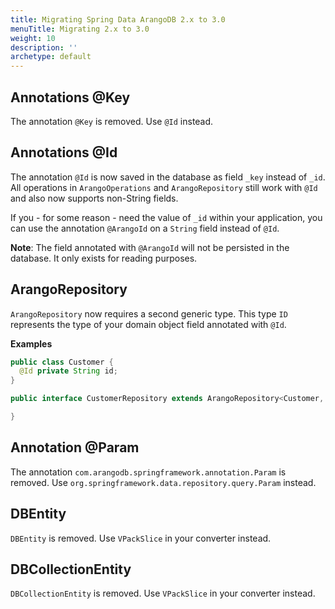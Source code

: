 ```yaml
---
title: Migrating Spring Data ArangoDB 2.x to 3.0
menuTitle: Migrating 2.x to 3.0
weight: 10
description: ''
archetype: default
---
```

## Annotations @Key

The annotation `@Key` is removed. Use `@Id` instead.

## Annotations @Id

The annotation `@Id` is now saved in the database as field `_key` instead of `_id`. All operations in `ArangoOperations` and `ArangoRepository` still work with `@Id` and also now supports non-String fields.

If you - for some reason - need the value of `_id` within your application, you can use the annotation `@ArangoId` on a `String` field instead of `@Id`.

**Note**: The field annotated with `@ArangoId` will not be persisted in the database. It only exists for reading purposes.

## ArangoRepository

`ArangoRepository` now requires a second generic type. This type `ID` represents the type of your domain object field annotated with `@Id`.

**Examples**

```java
public class Customer {
  @Id private String id;
}

public interface CustomerRepository extends ArangoRepository<Customer, String> {

}
```

## Annotation @Param

The annotation `com.arangodb.springframework.annotation.Param` is removed. Use `org.springframework.data.repository.query.Param` instead.

## DBEntity

`DBEntity` is removed. Use `VPackSlice` in your converter instead.

## DBCollectionEntity

`DBCollectionEntity` is removed. Use `VPackSlice` in your converter instead.
